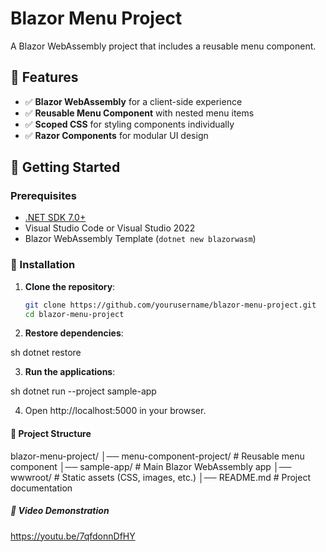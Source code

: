 # Blazor Menu Project

A Blazor WebAssembly project that includes a reusable menu component.

## 📌 Features
- ✅ **Blazor WebAssembly** for a client-side experience
- ✅ **Reusable Menu Component** with nested menu items
- ✅ **Scoped CSS** for styling components individually
- ✅ **Razor Components** for modular UI design

## 🚀 Getting Started

### Prerequisites
- [.NET SDK 7.0+](https://dotnet.microsoft.com/en-us/download)
- Visual Studio Code or Visual Studio 2022
- Blazor WebAssembly Template (`dotnet new blazorwasm`)

### 🔧 Installation
1. **Clone the repository**:
   ```sh
   git clone https://github.com/yourusername/blazor-menu-project.git
   cd blazor-menu-project

2. **Restore dependencies**:

sh
dotnet restore

3. **Run the applications**:

sh
dotnet run --project sample-app

4. Open http://localhost:5000 in your browser.

#### 📂 Project Structure
blazor-menu-project/
│── menu-component-project/   # Reusable menu component
│── sample-app/               # Main Blazor WebAssembly app
│── wwwroot/                  # Static assets (CSS, images, etc.)
│── README.md                 # Project documentation

##### 🎥 Video Demonstration

https://youtu.be/7qfdonnDfHY

